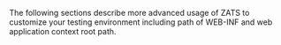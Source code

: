 

The following sections describe more advanced usage of ZATS to customize
your testing environment including path of WEB-INF and web application
context root path.

  
